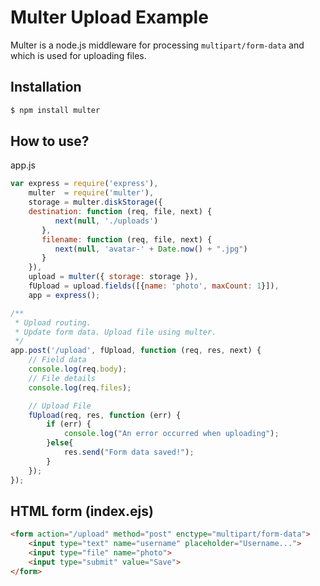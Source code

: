 # Multer Upload Example

Multer is a node.js middleware for processing `multipart/form-data` and which is used for uploading files.

## Installation

```sh
$ npm install multer
```

## How to use?

app.js 

```javascript
var express = require('express'),
    multer  = require('multer'),
    storage = multer.diskStorage({
    destination: function (req, file, next) {
          next(null, './uploads')
       },
       filename: function (req, file, next) {
          next(null, 'avatar-' + Date.now() + ".jpg")
       }
    }),
    upload = multer({ storage: storage }),
    fUpload = upload.fields([{name: 'photo', maxCount: 1}]),
    app = express();

/**
 * Upload routing.
 * Update form data. Upload file using multer.
 */
app.post('/upload', fUpload, function (req, res, next) {
    // Field data
    console.log(req.body);
    // File details
    console.log(req.files);

    // Upload File
    fUpload(req, res, function (err) {
        if (err) {
            console.log("An error occurred when uploading");
        }else{
            res.send("Form data saved!");
        }
    });
});
```

## HTML form (index.ejs)

```html
<form action="/upload" method="post" enctype="multipart/form-data">
    <input type="text" name="username" placeholder="Username...">
    <input type="file" name="photo">
    <input type="submit" value="Save">
</form>
```